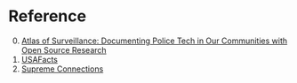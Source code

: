 # Reference

0. [Atlas of Surveillance: Documenting Police Tech in Our Communities with Open Source Research](https://atlasofsurveillance.org/)
0. [USAFacts](https://usafacts.org/)
0. [Supreme Connections](https://projects.propublica.org/supreme-connections/)

